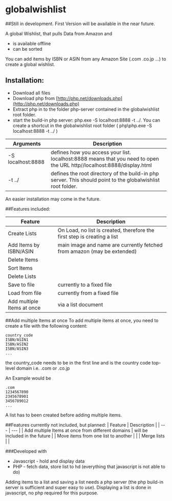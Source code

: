 # globalwishlist

##Still in development. First Version will be available in the near future.

A global Wishlist, that pulls Data from Amazon and
- is available offline
- can be sorted

You can add items by ISBN or ASIN from any Amazon Site (.com .co.jp ...) to create a global wishlist.

## Installation:
- Download all files
- Download php from [http://php.net/downloads.php](http://php.net/downloads.php)
- Extract php in to the folder php-server contained in the globalwishlist root folder.
- start the build-in php server: php.exe -S localhost:8888 -t ../. 
You can create a shortcut in the globalwishlist root folder ( php\php.exe -S localhost:8888 -t ../ )

| Arguments | Description |
| --- | --- |
| -S localhost:8888 | defines how you access your list. localhost:8888 means that you need to open the URL http//localhost:8888/display.html |
| -t ../| defines the root directory of the build-in php server. This should point to the globalwishlist root folder. |

An easier installation may come in the future.

##Features included:

| Feature | Description |
| --- | --- |
| Create Lists | On Load, no list is created, therefore the first step is creating a list |
| Add Items by ISBN/ASIN | main image and name are currently fetched from amazon (may be extended) |
| Delete Items |  |
| Sort Items |  |
| Delete Lists |  |
| Save to file | currently to a fixed file |
| Load from file | currently from a fixed file |
| Add multiple Items at once | via a list document |


##Add multiple Items at once
To add multiple items at once, you need to create a file with the following content:
```
country_code
ISBN/ASIN1
ISBN/ASIN2
ISBN/ASIN3
...
```

the country_code needs to be in the first line and is the country code top-level domain i.e. .com or .co.jp

An Example would be
```
.com
1234567890
2345678901
3456789012
...
```
A list has to been created before adding multiple items.

##Features currently not included, but planned:
| Feature | Description |
| --- | --- |
| Add multiple Items at once from different domains | will be included in the future |
| Move items from one list to another |  |
| Merge lists |  |

###Developed with
- Javascript - hold and display data
- PHP - fetch data, store list to hd (everything that javascript is not able to do)

Adding items to a list and saving a list needs a php server (the php build-in server is sufficient and super easy to use).
Displaying a list is done in javascript, no php required for this purpose.
